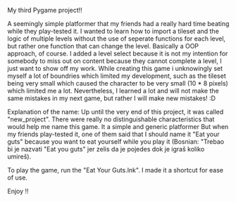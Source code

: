 My third Pygame project!! 

A seemingly simple platformer that my friends had a really hard time beating while they play-tested it. I wanted to learn how to import a tileset and the logic of multiple levels without the use of seperate functions for each level, but rather one function that can change
the level. Basically a OOP approach, of course. I added a level select because it is not my intention for somebody to miss out on content because they cannot complete a level, I just want to show off my work.
While creating this game i unknowingly set myself a lot of boundries which limited my development, such as the tileset being very small which caused the character to be very small (10 * 8 pixels) which limited me a lot. Nevertheless, I learned a lot and will not make
the same mistakes in my next game, but rather I will make new mistakes! :D

Explanation of the name: Up until the very end of this project, it was called "new_project". There were really no distinguishable characteristics that would help me name this game. It a simple and generic platformer But when my friends play-tested it, one of them said 
that I should name it "Eat your guts" because you want to eat yourself while you play it (Bosnian: "Trebao bi je nazvati "Eat you guts" jer zelis da je pojedes dok je igraš koliko umireš).

To play the game, run the "Eat Your Guts.lnk". I made it a shortcut for ease of use.

Enjoy !!
